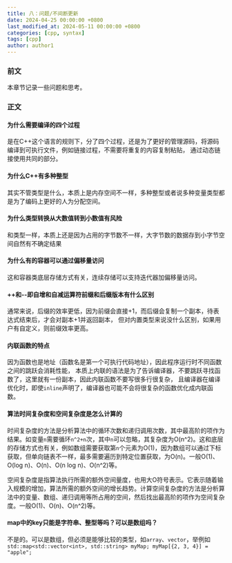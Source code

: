 ```yaml
---
title: 八：问题/不间断更新
date: 2024-04-25 00:00:00 +0800
last_modified_at: 2024-05-11 00:00:00 +0800
categories: [cpp, syntax]
tags: [cpp]
author: author1
---
```


### 前文

本章节记录一些问题和思考。

### 正文

#### 为什么需要编译的四个过程

是在C++这个语言的规则下，分了四个过程，还是为了更好的管理源码，将源码编译到可执行文件，例如链接过程，不需要将重复的内容复制粘贴，
通过动态链接使用共同的部分。

#### 为什么C++有多种整型

其实不管类型是什么，本质上是内存空间不一样，多种整型或者说多种变量类型都是为了编码上更好的人为分配空间。

#### 为什么类型转换从大数值转到小数值有风险

和类型一样，本质上还是因为占用的字节数不一样，大字节数的数据存到小字节空间自然有不确定结果

#### 为什么有的容器可以通过偏移量访问

这和容器类底层存储方式有关，连续存储可以支持迭代器加偏移量访问。

#### ++和--即自增和自减运算符前缀和后缀版本有什么区别

通常来说，后缀的效率更低，因为前缀会直接+1，而后缀会复制一个副本，待表达式结束后，才会对副本+1并返回副本，
但对内置类型来说没什么区别，如果用户有自定义，则前缀效率更高。

#### 内联函数的特点

因为函数也是地址（函数名是第一个可执行代码地址），因此程序运行时不同函数之间的跳跃会消耗性能，
本质上内联的语法是为了告诉编译器，不要跳跃寻找函数了，这里就有一份副本，因此内联函数不要写很多行很复杂，
且编译器在编译优化时，即使`inline`声明了，编译器也可能不会将很复杂的函数优化成内联函数。

#### 算法时间复杂度和空间复杂度是怎么计算的

时间复杂度的方法是分析算法中的循环次数和递归调用次数，其中最高阶的项作为结果。如变量`n`需要循环`n^2+n`次，其中`n`可以忽略，其复杂度为O(n^2)。这和底层的存储方式也有关，例如数组需要获取第`n`个元素为O(1)，因为数组可以通过下标获取，但单向链表不一样，最多需要遍历到特定位置获取，为O(n)。一般O(1)、O(log n)、O(n)、O(n log n)、O(n^2)等。

空间复杂度是指算法执行所需的额外空间量度，也用大O符号表示。它表示随着输入规模的增加，算法所需的额外空间的增长趋势。计算空间复杂度的方法是分析算法中的变量、数组、递归调用等所占用的空间，然后找出最高阶的项作为空间复杂度。一般O(1)、O(n)、O(n^2)等。

#### map中的key只能是字符串、整型等吗？可以是数组吗？

不是的。可以是数组，但必须是能够比较的类型，如`array`、`vector`，举例如`std::map<std::vector<int>, std::string> myMap; myMap[{2, 3, 4}] = "apple";`
